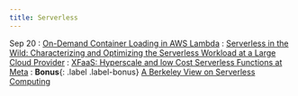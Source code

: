 ```yaml
---
title: Serverless
---
```

Sep 20
:  [On-Demand Container Loading in AWS Lambda](https://www.usenix.org/system/files/atc23-brooker.pdf)
: [Serverless in the Wild: Characterizing and Optimizing the Serverless Workload at a Large Cloud Provider](https://www.usenix.org/system/files/atc20-shahrad.pdf)
: [XFaaS: Hyperscale and low Cost Serverless Functions at Meta](https://dl.acm.org/doi/10.1145/3600006.3613155)
: **Bonus**{: .label .label-bonus} [A Berkeley View on Serverless Computing](https://www2.eecs.berkeley.edu/Pubs/TechRpts/2019/EECS-2019-3.pdf)